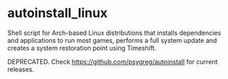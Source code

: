 # autoinstall_linux
Shell script for Arch-based Linux distributions that installs dependencies and applications to run most games, performs a full system update and creates a system restoration point using Timeshift.

DEPRECATED. Check https://github.com/psygreg/autoinstall for current releases. 
